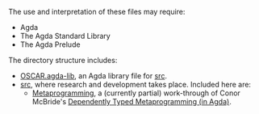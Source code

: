 The use and interpretation of these files may require:

- Agda
- The Agda Standard Library
- The Agda Prelude

The directory structure includes:

- [OSCAR.agda-lib](OSCAR.agda-lib), an Agda library file for [src](src).
- [src](src), where research and development takes place. Included here are:
  - [Metaprogramming](src/Metaprogramming.lagda.md), a (currently partial) work-through of Conor McBride's [Dependently Typed Metaprogramming (in Agda)](../doc/Dependently%20Typed%20Metaprogramming%20(in%20Agda)-Conor%20McBride-August-26-2013.pdf).

